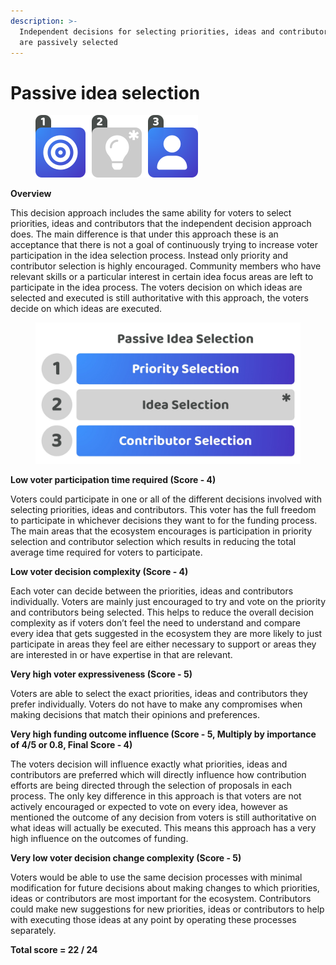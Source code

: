 ```yaml
---
description: >-
  Independent decisions for selecting priorities, ideas and contributors, ideas
  are passively selected
---
```


# Passive idea selection

<div align="left">

<figure><img src="../../.gitbook/assets/passive-idea-selection.png" alt="" width="260"><figcaption></figcaption></figure>

</div>



**Overview**

This decision approach includes the same ability for voters to select priorities, ideas and contributors that the independent decision approach does. The main difference is that under this approach these is an acceptance that there is not a goal of continuously trying to increase voter participation in the idea selection process. Instead only priority and contributor selection is highly encouraged. Community members who have relevant skills or a particular interest in certain idea focus areas are left to participate in the idea process. The voters decision on which ideas are selected and executed is still authoritative with this approach, the voters decide on which ideas are executed.

<div align="left">

<figure><img src="../../.gitbook/assets/passive-idea-selection.jpg" alt="" width="563"><figcaption></figcaption></figure>

</div>



**Low voter participation time required (Score - 4)**

Voters could participate in one or all of the different decisions involved with selecting priorities, ideas and contributors. This voter has the full freedom to participate in whichever decisions they want to for the funding process. The main areas that the ecosystem encourages is participation in priority selection and contributor selection which results in reducing the total average time required for voters to participate.



**Low voter decision complexity (Score - 4)**

Each voter can decide between the priorities, ideas and contributors individually. Voters are mainly just encouraged to try and vote on the priority and contributors being selected. This helps to reduce the overall decision complexity as if voters don’t feel the need to understand and compare every idea that gets suggested in the ecosystem they are more likely to just participate in areas they feel are either necessary to support or areas they are interested in or have expertise in that are relevant.



**Very high voter expressiveness (Score - 5)**

Voters are able to select the exact priorities, ideas and contributors they prefer individually. Voters do not have to make any compromises when making decisions that match their opinions and preferences.



**Very high funding outcome influence (Score - 5, Multiply by importance of 4/5 or 0.8, Final Score - 4)**

The voters decision will influence exactly what priorities, ideas and contributors are preferred which will directly influence how contribution efforts are being directed through the selection of proposals in each process. The only key difference in this approach is that voters are not actively encouraged or expected to vote on every idea, however as mentioned the outcome of any decision from voters is still authoritative on what ideas will actually be executed. This means this approach has a very high influence on the outcomes of funding.



**Very low voter decision change complexity (Score - 5)**

Voters would be able to use the same decision processes with minimal modification for future decisions about making changes to which priorities, ideas or contributors are most important for the ecosystem. Contributors could make new suggestions for new priorities, ideas or contributors to help with executing those ideas at any point by operating these processes separately.



**Total score = 22 / 24**
